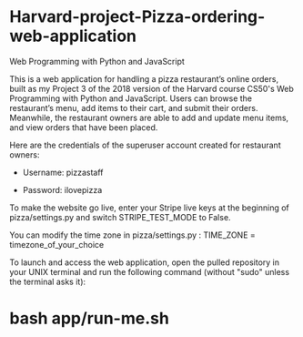# Harvard-project-Pizza-ordering-web-application

Web Programming with Python and JavaScript

This is a web application for handling a pizza restaurant’s online orders, built as my Project 3 of the 2018 version of the Harvard course CS50's Web Programming with Python and JavaScript. Users can browse the restaurant’s menu, add items to their cart, and submit their orders. Meanwhile, the restaurant owners are able to add and update menu items, and view orders that have been placed.

Here are the credentials of the superuser account created for restaurant owners:

- Username: pizzastaff

- Password: ilovepizza

To make the website go live, enter your Stripe live keys at the beginning of pizza/settings.py and switch STRIPE_TEST_MODE to False.

You can modify the time zone in pizza/settings.py : TIME_ZONE = timezone_of_your_choice

To launch and access the web application, open the pulled repository in your UNIX terminal and run the following command (without "sudo" unless the terminal asks it):
# bash app/run-me.sh
